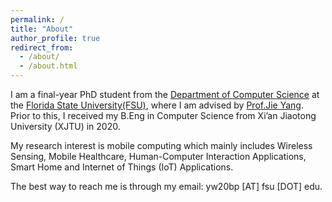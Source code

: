```yaml
---
permalink: /
title: "About"
author_profile: true
redirect_from: 
  - /about/
  - /about.html
---
```


I am a final-year PhD student from the [Department of Computer Science](https://www.cs.fsu.edu/) at the [Florida State University(FSU)](https://www.fsu.edu/), where I am advised by [Prof.Jie Yang](https://www.cs.fsu.edu/~jieyang/). Prior to this, I received my B.Eng in Computer Science from Xi’an Jiaotong University (XJTU) in 2020.

My research interest is mobile computing which mainly includes Wireless Sensing, Mobile Healthcare, Human-Computer Interaction Applications, Smart Home and Internet of Things (IoT) Applications.

The best way to reach me is through my email: yw20bp [AT] fsu [DOT] edu.
